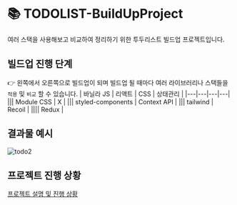 # 📚 TODOLIST-BuildUpProject

여러 스택을 사용해보고 비교하여 정리하기 위한 투두리스트 빌드업 프로젝트입니다.

## 빌드업 진행 단계
👉 왼쪽에서 오른쪽으로 빌드업이 되며 빌드업 될 때마다 여러 라이브러리나 스택들을 ```적용``` 및 ```비교``` 할 수 있습니다.
| 바닐라 JS | 리액트 | CSS | 상태관리 |
|---|---|---|---|
||| Module CSS | X |
||| styled-components |  Context API | 
||| tailwind | Recoil | 
|||| Redux |

## 결과물 예시
![todo2](https://github.com/minzziPark/TODOLIST-BuildUpProject/assets/86656147/1d670837-ef57-4917-a6ae-8aaa3517304e)

## 프로젝트 진행 상황
<a href="https://zenith-calculator-8af.notion.site/TODOLIST-BUILDUP-1cebe419fd0647ffaded5178201df90c?pvs=4">프로젝트 설명 및 진행 상황</a>

